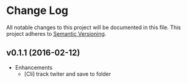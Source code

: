 # Change Log

All notable changes to this project will be documented in this file.
This project adheres to [Semantic Versioning](http://semver.org/).

## v0.1.1 (2016-02-12)

* Enhancements
  - [Cli] track twiter and save to folder
